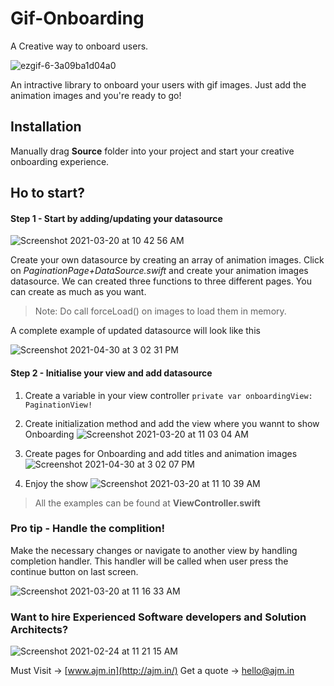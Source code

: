 # Gif-Onboarding
A Creative way to onboard users.

![ezgif-6-3a09ba1d04a0](https://user-images.githubusercontent.com/79437479/116677374-c2654400-a9c5-11eb-83ce-09de70bfcc82.gif)


An intractive library to onboard your users with gif images. Just add the animation images and you're ready to go!  

## Installation
Manually drag **Source** folder into your project and start your creative onboarding experience. 
## Ho to start? 


#### Step 1 - Start by adding/updating your datasource

![Screenshot 2021-03-20 at 10 42 56 AM](https://user-images.githubusercontent.com/79437479/111859761-27f6f700-8969-11eb-8054-a1d6eebcc721.png)

Create your own datasource by creating an array of animation images. Click on *PaginationPage+DataSource.swift* and create your animation images datasource. We can created three functions to three different pages. You can create as much as you want. 

> Note: Do call forceLoad() on images to load them in memory.

A complete example of updated datasource will look like this

![Screenshot 2021-04-30 at 3 02 31 PM](https://user-images.githubusercontent.com/79437479/116677892-5cc58780-a9c6-11eb-8b1f-6900956fd3bf.png)



#### Step 2 - Initialise your view and add datasource

1. Create a variable in your view controller 
    `private var onboardingView: PaginationView!`
2. Create initialization method and add the view where you wannt to show Onboarding
    ![Screenshot 2021-03-20 at 11 03 04 AM](https://user-images.githubusercontent.com/79437479/111860198-f895b980-896b-11eb-9b02-6159086e7f79.png)
    
3. Create pages for Onboarding and add titles and animation images
   ![Screenshot 2021-04-30 at 3 02 07 PM](https://user-images.githubusercontent.com/79437479/116677646-13753800-a9c6-11eb-9c52-c470c51a4a46.png)

4. Enjoy the show 
   ![Screenshot 2021-03-20 at 11 10 39 AM](https://user-images.githubusercontent.com/79437479/111860339-ea946880-896c-11eb-8f54-a3878b729311.png)

> All the examples can be found at **ViewController.swift**
### Pro tip - Handle the complition!
Make the necessary changes or navigate to another view by handling completion handler. This handler will be called when user press the continue button on last screen. 


![Screenshot 2021-03-20 at 11 16 33 AM](https://user-images.githubusercontent.com/79437479/111860479-cd13ce80-896d-11eb-9e8a-a5dbd9c7b899.png)

### Want to hire Experienced Software developers and Solution Architects? 

![Screenshot 2021-02-24 at 11 21 15 AM](https://user-images.githubusercontent.com/79437479/111860578-84104a00-896e-11eb-82ee-587340a78d2f.png)


Must Visit -> [www.ajm.in](http://ajm.in/) 
Get a quote -> [hello@ajm.in](mailto:hello@ajm.in)






